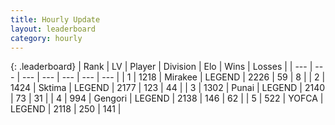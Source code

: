 ```yaml
---
title: Hourly Update
layout: leaderboard
category: hourly
---
```


{: .leaderboard}
| Rank | LV | Player | Division | Elo | Wins | Losses |
| --- | --- | --- | --- | --- | --- | --- |
| <span data-change="0">1</span> | 1218 | <span title="ID: 416373">Mirakee</span> | LEGEND | <span data-change="0">2226</span> | <span data-change="0">59</span> | <span data-change="0">8</span> |
| <span data-change="0">2</span> | 1424 | <span title="ID: 353063">Sktima</span> | LEGEND | <span data-change="0">2177</span> | <span data-change="0">123</span> | <span data-change="0">44</span> |
| <span data-change="0">3</span> | 1302 | <span title="ID: 361226">Punai</span> | LEGEND | <span data-change="0">2140</span> | <span data-change="0">73</span> | <span data-change="0">31</span> |
| <span data-change="0">4</span> | 994 | <span title="ID: 294236">Gengori</span> | LEGEND | <span data-change="0">2138</span> | <span data-change="0">146</span> | <span data-change="0">62</span> |
| <span data-change="0">5</span> | 522 | <span title="ID: 650820">YOFCA</span> | LEGEND | <span data-change="-12">2118</span> | <span data-change="0">250</span> | <span data-change="1">141</span> |